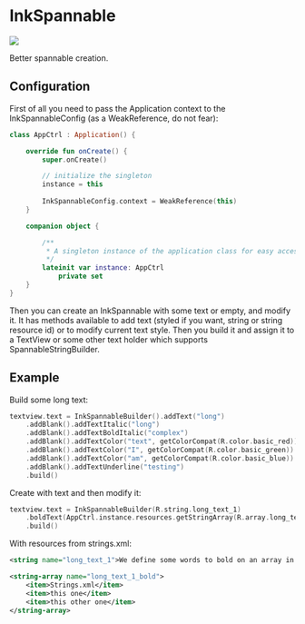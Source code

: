 # InkSpannable
[![](https://jitpack.io/v/irontec/InkSpannable.svg)](https://jitpack.io/#irontec/InkSpannable)

Better spannable creation.

## Configuration

First of all you need to pass the Application context to the InkSpannableConfig (as a WeakReference, do not fear):

```kt
class AppCtrl : Application() {

	override fun onCreate() {
		super.onCreate()

		// initialize the singleton
		instance = this
		
		InkSpannableConfig.context = WeakReference(this)
	}

	companion object {

		/**
		 * A singleton instance of the application class for easy access in other places
		 */
		lateinit var instance: AppCtrl
			private set
	}
}
```

Then you can create an InkSpannable with some text or empty, and modify it. It has methods available to add text (styled if you want, string or string resource id) or to modify current text style. Then you build it and assign it to a TextView or some other text holder which supports SpannableStringBuilder.

## Example

Build some long text:
```kt
textview.text = InkSpannableBuilder().addText("long")
	.addBlank().addTextItalic("long")
	.addBlank().addTextBoldItalic("complex")
	.addBlank().addTextColor("text", getColorCompat(R.color.basic_red))
	.addBlank().addTextColor("I", getColorCompat(R.color.basic_green))
	.addBlank().addTextColor("am", getColorCompat(R.color.basic_blue))
	.addBlank().addTextUnderline("testing")
	.build()
```

Create with text and then modify it:
```kt
textview.text = InkSpannableBuilder(R.string.long_text_1)
	.boldText(AppCtrl.instance.resources.getStringArray(R.array.long_text_1_bold).toList())
	.build()
```

With resources from strings.xml:
```xml
<string name="long_text_1">We define some words to bold on an array in Strings.xml, like this one or this other one</string>

<string-array name="long_text_1_bold">
	<item>Strings.xml</item>
	<item>this one</item>
	<item>this other one</item>
</string-array>
```
